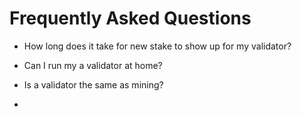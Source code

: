 # Frequently Asked Questions

* How long does it take for new stake to show up for my validator?

* Can I run my a validator at home?

* Is a validator the same as mining?

*